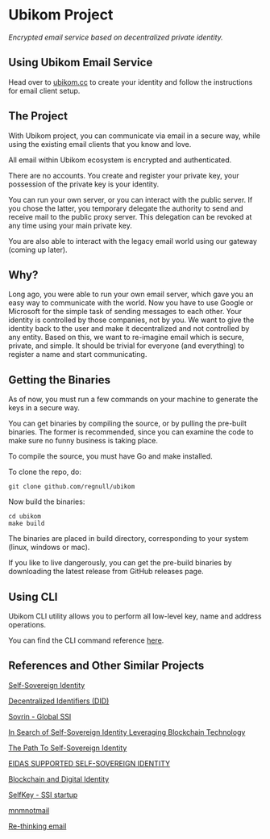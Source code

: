 # Ubikom Project
*Encrypted email service based on decentralized private identity.*

## Using Ubikom Email Service

Head over to [ubikom.cc](https://ubikom.cc) to create your identity and follow the instructions for email client setup.

## The Project

With Ubikom project, you can communicate via email in a secure way, while using the existing email clients that you know and love.

All email within Ubikom ecosystem is encrypted and authenticated.

There are no accounts. You create and register your private key, your possession of the private key is your identity.

You can run your own server, or you can interact with the public server. If you chose the latter, you temporary delegate the authority
to send and receive mail to the public proxy server. This delegation can be revoked at any time using your main private key.

You are also able to interact with the legacy email world using our gateway (coming up later).

## Why?

Long ago, you were able to run your own email server, which gave you an easy way to communicate with the world. Now you have to use Google or Microsoft for the simple task of sending messages to each other. Your identity is controlled by those companies, not by you. We want to give the identity back to the user and make it decentralized and not controlled by any entity. Based on this, we want to re-imagine email which is secure, private, and simple. It should be trivial for everyone (and everything) to register a name and start communicating.

## Getting the Binaries

As of now, you must run a few commands on your machine to generate the keys in a secure way. 

You can get binaries by compiling the source, or by pulling the pre-built binaries. The former is recommended, since you can examine the code to make sure no funny business is taking place. 

To compile the source, you must have Go and make installed.

To clone the repo, do:

```
git clone github.com/regnull/ubikom
```

Now build the binaries:

```
cd ubikom
make build
```

The binaries are placed in build directory, corresponding to your system (linux, windows or mac).

If you like to live dangerously, you can get the pre-build binaries by downloading the latest release from GitHub releases page.

## Using CLI

Ubikom CLI utility allows you to perform all low-level key, name and address operations. 

You can find the CLI command reference [here](https://github.com/regnull/ubikom/blob/master/doc/cli.md).

## References and Other Similar Projects

[Self-Sovereign Identity](https://en.wikipedia.org/wiki/Self-sovereign_identity)

[Decentralized Identifiers (DID)](https://www.w3.org/TR/did-core/)

[Sovrin - Global SSI](https://sovrin.org)

[In Search of Self-Sovereign Identity Leveraging Blockchain Technology](https://ieeexplore.ieee.org/document/8776589)

[The Path To Self-Sovereign Identity](http://www.lifewithalacrity.com/2016/04/the-path-to-self-soverereign-identity.html)

[EIDAS SUPPORTED SELF-SOVEREIGN IDENTITY](https://ec.europa.eu/futurium/en/system/files/ged/eidas_supported_ssi_may_2019_0.pdf)

[Blockchain and Digital Identity](https://www.eublockchainforum.eu/sites/default/files/report_identity_v0.9.4.pdf)

[SelfKey - SSI startup](https://selfkey.org)

[mnmnotmail](https://mnmnotmail.org)

[Re-thinking email](https://liw.fi/rethinking-email/)